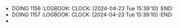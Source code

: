 - DOING 1156
  :LOGBOOK:
  CLOCK: [2024-04-23 Tue 15:39:10]
  :END:
- DOING 1157
  :LOGBOOK:
  CLOCK: [2024-04-23 Tue 15:39:10]
  :END:
-